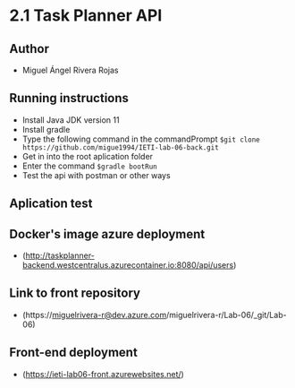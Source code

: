# 2.1 Task Planner API

## Author

- Miguel Ángel Rivera Rojas

## Running instructions

- Install Java JDK version 11
- Install gradle
- Type the following command in the commandPrompt ``$git clone https://github.com/migue1994/IETI-lab-06-back.git``
- Get in into the root aplication folder
- Enter the command ``$gradle bootRun``
- Test the api with postman or other ways

## Aplication test




## Docker's image azure deployment

- (http://taskplanner-backend.westcentralus.azurecontainer.io:8080/api/users)

## Link to front repository

- (https://miguelrivera-r@dev.azure.com/miguelrivera-r/Lab-06/_git/Lab-06)

## Front-end deployment

- (https://ieti-lab06-front.azurewebsites.net/)
